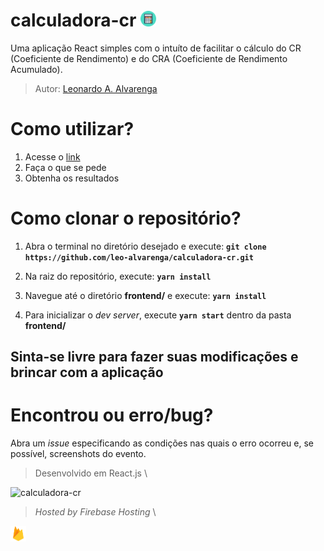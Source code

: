 # calculadora-cr  <img src="./frontend/public/calculadora-icon.png" alt="calculadora-cr" width="25px">
Uma aplicação React simples com o intuíto de facilitar o cálculo do CR (Coeficiente de Rendimento) e do CRA (Coeficiente de Rendimento Acumulado).

> Autor: [Leonardo A. Alvarenga](https://github.com/leo-alvarenga)

# Como utilizar?
1. Acesse o [link](https://calculadora-cr.web.app/)
2. Faça o que se pede
3. Obtenha os resultados

# Como clonar o repositório?
1. Abra o terminal no diretório desejado e execute:
**``` git clone https://github.com/leo-alvarenga/calculadora-cr.git ```**

2. Na raiz do repositório, execute:  **```yarn install```**
3. Navegue até o diretório **frontend/** e execute: **```yarn install```**
4. Para inicializar o _dev server_, execute **```yarn start```** dentro da pasta **frontend/**

## Sinta-se livre para fazer suas modificações e brincar com a aplicação

# Encontrou ou erro/bug?
Abra um _issue_ especificando as condições nas quais o erro ocorreu e, se possível, screenshots do evento.

> Desenvolvido em React.js \
<img src="./frontend/public/favicon.ico" alt="calculadora-cr" width="25px">

> _Hosted by Firebase Hosting_ \
<img src="./frontend/public/firebase-logo.png" alt="firebase-icon" width="25px">